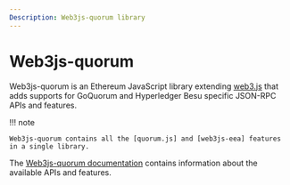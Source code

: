 ```yaml
---
Description: Web3js-quorum library
---
```


# Web3js-quorum

Web3js-quorum is an Ethereum JavaScript library extending [web3.js] that adds supports for GoQuorum and Hyperledger Besu
specific JSON-RPC APIs and features.

!!! note

    Web3js-quorum contains all the [quorum.js] and [web3js-eea] features in a single library.

The [Web3js-quorum documentation] contains information about the available APIs and features.

[web3.js]: https://github.com/ChainSafe/web3.js
[quorum.js]: https://github.com/ConsenSys/quorum.js
[web3js-eea]: https://github.com/ConsenSys/web3js-eea
[Web3js-quorum documentation]:https://consensys.github.io/web3js-quorum/latest/index.html
